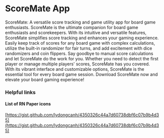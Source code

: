 # ScoreMate App
ScoreMate: A versatile score tracking and game utility app for board game enthusiasts.
ScoreMate is the ultimate companion for board game enthusiasts and scorekeepers. With its intuitive and versatile features, ScoreMate simplifies score tracking and enhances your gaming experience. Easily keep track of scores for any board game with complex calculations, utilize the built-in randomizer for fair turns, and add excitement with dice randomizers and coin flippers. Say goodbye to manual score calculations and let ScoreMate do the work for you. Whether you need to detect the first player or manage multiple players' scores, ScoreMate has you covered. With its vibrant interface and customizable options, ScoreMate is the essential tool for every board game session. Download ScoreMate now and elevate your board gaming experience!

### Helpful links
#### List of RN Paper icons
[https://gist.github.com/lydongcanh/4350326c44a7d60738dbf6c07b9b4d35](https://gist.github.com/lydongcanh/4350326c44a7d60738dbf6c07b9b4d35)